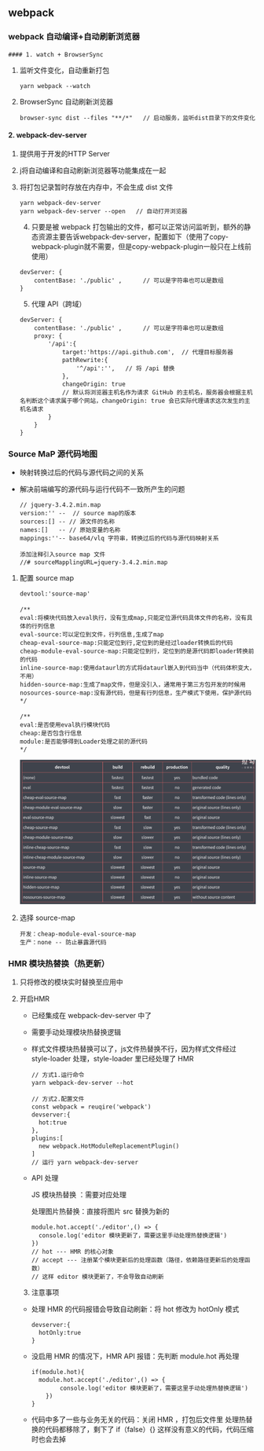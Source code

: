 ## webpack

### webpack 自动编译+自动刷新浏览器

	#### 1. watch + BrowserSync

 1. 监听文件变化，自动重新打包

    ```
    yarn webpack --watch
    ```

2. BrowserSync 自动刷新浏览器

   ```
   browser-sync dist --files "**/*"   // 启动服务，监听dist目录下的文件变化
   ```

#### 2. webpack-dev-server

 1. 提供用于开发的HTTP Server

 2. j将自动编译和自动刷新浏览器等功能集成在一起

 3. 将打包记录暂时存放在内存中，不会生成 dist 文件

    ```
    yarn webpack-dev-server
    yarn webpack-dev-server --open   // 自动打开浏览器
    ```

	4. 只要是被 webpack 打包输出的文件，都可以正常访问监听到，额外的静态资源主要告诉webpack-dev-server，配置如下（使用了copy-webpack-plugin就不需要，但是copy-webpack-plugin一般只在上线前使用）

    ```
    devServer: {
    	contentBase: './public' ,      // 可以是字符串也可以是数组
    }
    ```

	5. 代理 API（跨域）

    ```
    devServer: {
    	contentBase: './public' ,      // 可以是字符串也可以是数组
    	proxy: {
    		'/api':{
    			target:'https://api.github.com',  // 代理目标服务器
    			pathRewrite:{
    				'^/api':'',   // 将 /api 替换
    			},
    			changeOrigin: true  
    			// 默认将浏览器主机名作为请求 GitHub 的主机名，服务器会根据主机名判断这个请求属于哪个网站，changeOrigin: true 会已实际代理请求这次发生的主机名请求
    		}
    	}
    }
    ```

### Source MaP 源代码地图

 * 映射转换过后的代码与源代码之间的关系

 * 解决前端编写的源代码与运行代码不一致所产生的问题

   ```
   // jquery-3.4.2.min.map
   version:'' --  // source map的版本
   sources:[] -- // 源文件的名称
   names:[]   -- // 原始变量的名称
   mappings:''-- base64/vlq 字符串，转换过后的代码与源代码映射关系
   
   添加注释引入source map 文件
   //# sourceMapplingURL=jquery-3.4.2.min.map
   ```

1. 配置 source map

   ```
   devtool:'source-map'
   
   /**
   eval:将模块代码放入eval执行，没有生成map,只能定位源代码具体文件的名称，没有具体的行列信息
   eval-source:可以定位到文件，行列信息,生成了map
   cheap-eval-source-map:只能定位到行,定位到的是经过loader转换后的代码
   cheap-module-eval-source-map:只能定位到行，定位到的是源代码即loader转换前的代码
   inline-source-map:使用dataurl的方式将dataurl嵌入到代码当中（代码体积变大，不用）
   hidden-source-map:生成了map文件，但是没引入，通常用于第三方包开发的时候用
   nosources-source-map:没有源代码，但是有行列信息，生产模式下使用，保护源代码
   */
   
   /**
   eval:是否使用eval执行模块代码
   cheap:是否包含行信息
   module:是否能够得到Loader处理之前的源代码
   */
   ```

   ![source map](./img/webpack-SourceMap.png)

   

2. 选择 source-map

   ```
   开发：cheap-module-eval-source-map
   生产：none -- 防止暴露源代码
   ```

### HMR 模块热替换（热更新）

 1. 只将修改的模块实时替换至应用中

 2. 开启HMR

    * 已经集成在 webpack-dev-server 中了

    * 需要手动处理模块热替换逻辑

    * 样式文件模块热替换可以了，js文件热替换不行，因为样式文件经过 style-loader 处理，style-loader 里已经处理了 HMR

      ```
      // 方式1.运行命令
      yarn webpack-dev-server --hot
      
      // 方式2.配置文件
      const webpack = reuqire('webpack')
      devserver:{
      	hot:true
      },
      plugins:[
      	new webpack.HotModuleReplacementPlugin()
      ]
      // 运行 yarn webpack-dev-server
      ```

    * API 处理 

      JS 模块热替换 ：需要对应处理

      处理图片热替换：直接将图片 src 替换为新的

      ```
      module.hot.accept('./editor',() => {
      	console.log('editor 模块更新了，需要这里手动处理热替换逻辑')
      })
      // hot --- HMR 的核心对象
      // accept --- 注册某个模块更新后的处理函数（路径，依赖路径更新后的处理函数）
      // 这样 editor 模块更新了，不会导致自动刷新
      ```

	3. 注意事项

    * 处理 HMR 的代码报错会导致自动刷新：将 hot 修改为 hotOnly 模式

      ```
      devserver:{
      	hotOnly:true
      }
      ```

    * 没启用 HMR 的情况下，HMR API 报错：先判断 module.hot 再处理

      ```
      if(module.hot){
      	module.hot.accept('./editor',() => {
              console.log('editor 模块更新了，需要这里手动处理热替换逻辑')
          })
      }
      ```

    * 代码中多了一些与业务无关的代码：关闭 HMR ，打包后文件里 处理热替换的代码都移除了，剩下了   if（false）{}  这样没有意义的代码，代码压缩时也会去掉

